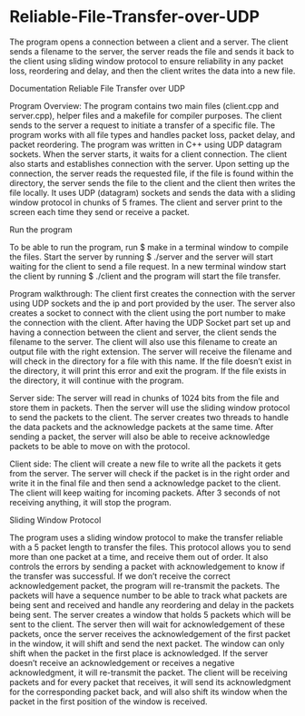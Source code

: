 # Reliable-File-Transfer-over-UDP
The program opens a connection between a client and a server. The client sends a filename to the server, the server reads the file and sends it back to the client using sliding window protocol to ensure reliability in any packet loss, reordering and delay, and then the client writes the data into a new file.

Documentation
Reliable File Transfer over UDP
 
Program Overview:
The program contains two main files (client.cpp and server.cpp), helper files and a makefile for compiler purposes. The client sends to the server a request to initiate a transfer of a specific file. The program works with all file types and handles packet loss, packet delay, and packet reordering. The program was written in C++ using UDP datagram sockets.
When the server starts, it waits for a client connection. The client also starts and establishes connection with the server. Upon setting up the connection, the server reads the requested file, if the file is found within the directory, the server sends the file to the client and the client then writes the file locally. It uses UDP (datagram) sockets and sends the data with a sliding window protocol in chunks of 5 frames. The client and server print to the screen each time they send or receive a packet.

Run the program

To be able to run the program, run $ make in a terminal window to compile the files.
Start the server by running $ ./server <port> and the server will start waiting for the client to send a file request.
In a new terminal window start the client by running $ ./client <filename> <ip> <port> and the program will start the file transfer.


Program walkthrough:
The client first creates the connection with the server using UDP sockets and the ip and port provided by the user. The server also creates a socket to connect with the client using the port number to make the connection with the client. After having the UDP Socket part set up and having a connection between the client and server, the client sends the filename to the server. The client will also use this filename to create an output file with the right extension. The server will receive the filename and will check in the directory for a file with this name. If the file doesn’t exist in the directory, it will print this error and exit the program. If the file exists in the directory, it will continue with the program.

Server side:
The server will read in chunks of 1024 bits from the file and store them in packets. Then the server will use the sliding window protocol to send the packets to the client. The server creates two threads to handle the data packets and the acknowledge packets at the same time. After sending a packet, the server will also be able to receive acknowledge packets to be able to move on with the protocol.
 
Client side:
The client will create a new file to write all the packets it gets from the server. The server will check if the packet is in the right order and write it in the final file and then send a acknowledge packet to the client. The client will keep waiting for incoming packets. After 3 seconds of not receiving anything, it will stop the program.

Sliding Window Protocol

The program uses a sliding window protocol to make the transfer reliable with a 5 packet length to transfer the files. This protocol allows you to send more than one packet at a time, and receive them out of order. It also controls the errors by sending a packet with acknowledgement to know if the transfer was successful. If we don’t receive the correct acknowledgement packet, the program will re-transmit the packets.
The packets will have a sequence number to be able to track what packets are being sent and received and handle any reordering and delay in the packets being sent.
The server creates a window that holds 5 packets which will be sent to the client. The server then will wait for acknowledgement of these packets, once the server receives the acknowledgement of the first packet in the window, it will shift and send the next packet. The window can only shift when the packet in the first place is acknowledged. If the server doesn’t receive an acknowledgement or receives a negative acknowledgment, it will re-transmit the packet.
The client will be receiving packets and for every packet that receives, it will send its acknowledgment for the corresponding packet back, and will also shift its window when the packet in the first position of the window is received.
